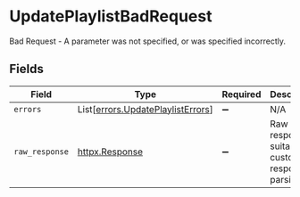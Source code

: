 # UpdatePlaylistBadRequest

Bad Request - A parameter was not specified, or was specified incorrectly.


## Fields

| Field                                                                            | Type                                                                             | Required                                                                         | Description                                                                      |
| -------------------------------------------------------------------------------- | -------------------------------------------------------------------------------- | -------------------------------------------------------------------------------- | -------------------------------------------------------------------------------- |
| `errors`                                                                         | List[[errors.UpdatePlaylistErrors](../../models/errors/updateplaylisterrors.md)] | :heavy_minus_sign:                                                               | N/A                                                                              |
| `raw_response`                                                                   | [httpx.Response](https://www.python-httpx.org/api/#response)                     | :heavy_minus_sign:                                                               | Raw HTTP response; suitable for custom response parsing                          |